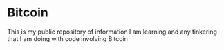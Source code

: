 # Bitcoin
This is my public repository of information I am learning and any tinkering that I am doing with code involving Bitcoin